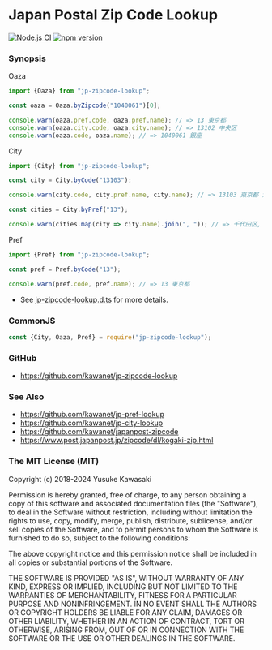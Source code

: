 # Japan Postal Zip Code Lookup

[![Node.js CI](https://github.com/kawanet/jp-zipcode-lookup/workflows/Node.js%20CI/badge.svg?branch=master)](https://github.com/kawanet/jp-zipcode-lookup/actions/)
[![npm version](https://badge.fury.io/js/jp-zipcode-lookup.svg)](https://badge.fury.io/js/jp-zipcode-lookup)

### Synopsis

Oaza
```js
import {Oaza} from "jp-zipcode-lookup";

const oaza = Oaza.byZipcode("1040061")[0];

console.warn(oaza.pref.code, oaza.pref.name); // => 13 東京都
console.warn(oaza.city.code, oaza.city.name); // => 13102 中央区
console.warn(oaza.code, oaza.name); // => 1040061 銀座
```

City
```js
import {City} from "jp-zipcode-lookup";

const city = City.byCode("13103");

console.warn(city.code, city.pref.name, city.name); // => 13103 東京都 港区

const cities = City.byPref("13");

console.warn(cities.map(city => city.name).join(", ")); // => 千代田区, 中央区, 港区, ...
```

Pref
```js
import {Pref} from "jp-zipcode-lookup";

const pref = Pref.byCode("13");

console.warn(pref.code, pref.name); // => 13 東京都
```

- See [jp-zipcode-lookup.d.ts](https://github.com/kawanet/jp-zipcode-lookup/blob/master/types/jp-zipcode-lookup.d.ts) for more details.

### CommonJS

```js
const {City, Oaza, Pref} = require("jp-zipcode-lookup");
```

### GitHub

- https://github.com/kawanet/jp-zipcode-lookup

### See Also

- https://github.com/kawanet/jp-pref-lookup
- https://github.com/kawanet/jp-city-lookup
- https://github.com/kawanet/japanpost-zipcode
- https://www.post.japanpost.jp/zipcode/dl/kogaki-zip.html

### The MIT License (MIT)

Copyright (c) 2018-2024 Yusuke Kawasaki

Permission is hereby granted, free of charge, to any person obtaining a copy
of this software and associated documentation files (the "Software"), to deal
in the Software without restriction, including without limitation the rights
to use, copy, modify, merge, publish, distribute, sublicense, and/or sell
copies of the Software, and to permit persons to whom the Software is
furnished to do so, subject to the following conditions:

The above copyright notice and this permission notice shall be included in all
copies or substantial portions of the Software.

THE SOFTWARE IS PROVIDED "AS IS", WITHOUT WARRANTY OF ANY KIND, EXPRESS OR
IMPLIED, INCLUDING BUT NOT LIMITED TO THE WARRANTIES OF MERCHANTABILITY,
FITNESS FOR A PARTICULAR PURPOSE AND NONINFRINGEMENT. IN NO EVENT SHALL THE
AUTHORS OR COPYRIGHT HOLDERS BE LIABLE FOR ANY CLAIM, DAMAGES OR OTHER
LIABILITY, WHETHER IN AN ACTION OF CONTRACT, TORT OR OTHERWISE, ARISING FROM,
OUT OF OR IN CONNECTION WITH THE SOFTWARE OR THE USE OR OTHER DEALINGS IN THE
SOFTWARE.
